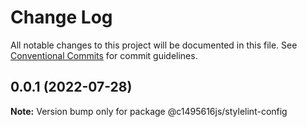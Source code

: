# Change Log

All notable changes to this project will be documented in this file.
See [Conventional Commits](https://conventionalcommits.org) for commit guidelines.

## 0.0.1 (2022-07-28)

**Note:** Version bump only for package @c1495616js/stylelint-config
